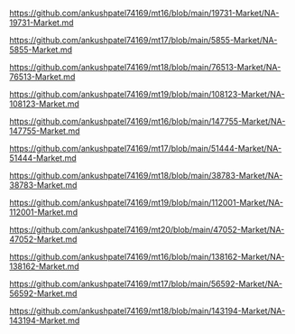 <p><a href="https://github.com/ankushpatel74169/mt16/blob/main/19731-Market/NA-19731-Market.md">https://github.com/ankushpatel74169/mt16/blob/main/19731-Market/NA-19731-Market.md</a></p><p><a href="https://github.com/ankushpatel74169/mt17/blob/main/5855-Market/NA-5855-Market.md">https://github.com/ankushpatel74169/mt17/blob/main/5855-Market/NA-5855-Market.md</a></p><p><a href="https://github.com/ankushpatel74169/mt18/blob/main/76513-Market/NA-76513-Market.md">https://github.com/ankushpatel74169/mt18/blob/main/76513-Market/NA-76513-Market.md</a></p><p><a href="https://github.com/ankushpatel74169/mt19/blob/main/108123-Market/NA-108123-Market.md">https://github.com/ankushpatel74169/mt19/blob/main/108123-Market/NA-108123-Market.md</a></p><p><a href="https://github.com/ankushpatel74169/mt16/blob/main/147755-Market/NA-147755-Market.md">https://github.com/ankushpatel74169/mt16/blob/main/147755-Market/NA-147755-Market.md</a></p><p><a href="https://github.com/ankushpatel74169/mt17/blob/main/51444-Market/NA-51444-Market.md">https://github.com/ankushpatel74169/mt17/blob/main/51444-Market/NA-51444-Market.md</a></p><p><a href="https://github.com/ankushpatel74169/mt18/blob/main/38783-Market/NA-38783-Market.md">https://github.com/ankushpatel74169/mt18/blob/main/38783-Market/NA-38783-Market.md</a></p><p><a href="https://github.com/ankushpatel74169/mt19/blob/main/112001-Market/NA-112001-Market.md">https://github.com/ankushpatel74169/mt19/blob/main/112001-Market/NA-112001-Market.md</a></p><p><a href="https://github.com/ankushpatel74169/mt20/blob/main/47052-Market/NA-47052-Market.md">https://github.com/ankushpatel74169/mt20/blob/main/47052-Market/NA-47052-Market.md</a></p><p><a href="https://github.com/ankushpatel74169/mt16/blob/main/138162-Market/NA-138162-Market.md">https://github.com/ankushpatel74169/mt16/blob/main/138162-Market/NA-138162-Market.md</a></p><p><a href="https://github.com/ankushpatel74169/mt17/blob/main/56592-Market/NA-56592-Market.md">https://github.com/ankushpatel74169/mt17/blob/main/56592-Market/NA-56592-Market.md</a></p><p><a href="https://github.com/ankushpatel74169/mt18/blob/main/143194-Market/NA-143194-Market.md">https://github.com/ankushpatel74169/mt18/blob/main/143194-Market/NA-143194-Market.md</a></p>

